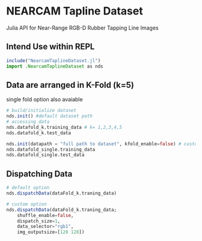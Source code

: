 # NEARCAM Tapline Dataset
 Julia API for Near-Range RGB-D Rubber Tapping Line Images 

## Intend Use within REPL
```julia
include("NearcamTaplineDataset.jl")
import .NearcamTaplineDataset as nds
```
## Data are arranged in K-Fold (k=5) 
single fold option also avaiable
```julia
# build/initialize dataset
nds.init() #default dataset path
# accessing data
nds.datafold_k.training_data # k= 1,2,3,4,5
nds.datafold_k.test_data

nds.init(datapath = "full path to dataset", kfold_enable=false) # custom path with single fold option
nds.datafold_single.training_data
nds.datafold_single.test_data
```
## Dispatching Data
```julia
# default option
nds.dispatchData(dataFold_k.traning_data)

# custom option
nds.dispatchData(dataFold_k.traning_data; 
    shuffle_enable=false,
    dispatch_size=1, 
    data_selector="rgb1", 
    img_outputsize=[128 128])
```
